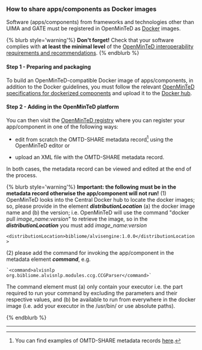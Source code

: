 ### How to share apps/components as Docker images

Software \(apps/components\) from frameworks and technologies other than UIMA and GATE must be registered in OpenMinTeD as [Docker](https://docs.docker.com) images.

{% blurb style='warning'%}
**Don't forget!** Check that your software complies with **at least the minimal level** of the [OpenMinTeD interoperability requirements and recommendations](/guidelines_for_providers_of_sw_resources/how-to-make-your-components-interoperable.md).
{% endblurb %}


#### **Step 1 - Preparing and packaging**

To build an OpenMinTeD-compatible Docker image of apps/components, in addition to the Docker guidelines, you must follow the relevant [OpenMinTeD specifications for dockerized components](https://openminted.github.io/releases/docker-spec) and upload it to the [Docker hub](https://hub.docker.com/).

#### **Step 2 - Adding in the OpenMinTeD platform**

You can then visit the [OpenMinTeD registry](https://services.openminted.eu) where you can register your app/component in one of the following ways:

* edit from scratch the OMTD-SHARE metadata record[^1] using the OpenMinTeD editor or

* upload an XML file with the OMTD-SHARE metadata record.

In both cases, the metadata record can be viewed and edited at the end of the process.

{% blurb style='warning'%}
**Important: the following must be in the metadata record otherwise the app/component will not run!** 
(1) OpenMinTeD looks into the Central Docker hub to locate the docker images; so, please provide in the element **_distributionLocation_** (a) the docker image name and (b) the version; i.e. OpenMinTeD will use the command "docker pull _image_name:version_" to retrieve the image, so in the _**distributionLocation**_ you must add _image_name:version_

`<distributionLocation>bibliome/alvisengine:1.0.0</distributionLocation>`


(2) please add the command for invoking the app/component in the metadata element _**command**_, e.g.

    `<command>alvisnlp org.bibliome.alvisnlp.modules.ccg.CCGParser</command>`
The command element must (a) only contain your executor i.e. the part required to run your command by excluding the parameters and their respective values, and (b) be available to run from everywhere in the docker image (i.e. add your executor in the /usr/bin/ or use absolute paths).

{% endblurb %}



---


[^1]: You can find examples of OMTD-SHARE metadata records [here](https://openminted.github.io/releases/omtd-share/3.0.2/).

